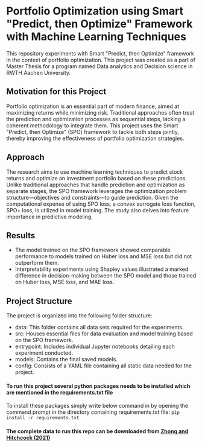 # Portfolio Optimization using Smart "Predict, then Optimize" Framework with Machine Learning Techniques
This repository experiments with Smart "Predict, then Optimize" framework in the context of portfolio optimization. This project was created as a part of Master Thesis for a program named Data analytics and Decision science in RWTH Aachen University.

## Motivation for this Project
Portfolio optimization is an essential part of modern finance, aimed at maximizing returns while minimizing risk. Traditional approaches often treat the prediction and optimization processes as sequential steps, lacking a coherent methodology to integrate them. This project uses the Smart "Predict, then Optimize" (SPO) framework to tackle both steps jointly, thereby improving the effectiveness of portfolio optimization strategies.

## Approach
The research aims to use machine learning techniques to predict stock returns and optimize an investment portfolio based on these predictions. Unlike traditional approaches that handle prediction and optimization as separate stages, the SPO framework leverages the optimization problem structure—objectives and constraints—to guide prediction. Given the computational expense of using SPO loss, a convex surrogate loss function, SPO+ loss, is utilized in model training. The study also delves into feature importance in predictive modeling.

## Results
- The model trained on the SPO framework showed comparable performance to models trained on Huber loss and MSE loss but did not outperform them.
- Interpretability experiments using Shapley values illustrated a marked difference in decision-making between the SPO model and those trained on Huber loss, MSE loss, and MAE loss.

## Project Structure
The project is organized into the following folder structure:

- data: This folder contains all data sets required for the experiments.
- src: Houses essential files for data evaluation and model training based on the SPO framework.
- entrypoint: Includes individual Jupyter notebooks detailing each experiment conducted.
- models: Contains the final saved models.
- config: Consists of a YAML file containing all static data needed for the project.


#### To run this project several python packages needs to be installed which are mentioned in the requirements.txt file
To install these packages simply write below command in by opening the command prompt in the directory containing requirements.txt file:
```pip install -r requirements.txt```

#### The complete data to run this repo can be downloaded from [Zhong and Hitchcock (2021)](https://github.com/Shanlearning/SP-500-Stock-Prediction/tree/master)